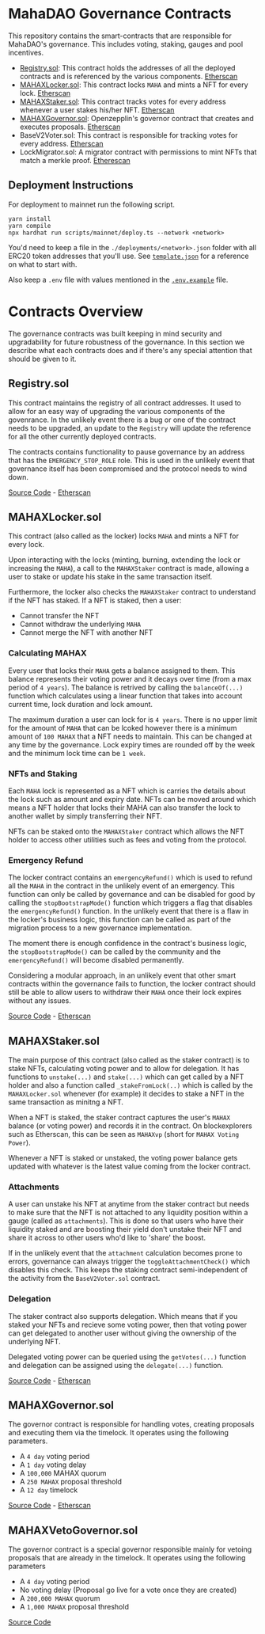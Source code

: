 # MahaDAO Governance Contracts

This repository contains the smart-contracts that are responsible for MahaDAO's governance. This includes voting, staking, gauges and pool incentives.

- [Registry.sol](#registrysol): This contract holds the addresses of all the deployed contracts and is referenced by the various components. [Etherscan](https://etherscan.io/address/0x2684861ba9dada685a11c4e9e5aed8630f08afe0)
- [MAHAXLocker.sol](#mahaxlockersol): This contract locks `MAHA` and mints a NFT for every lock. [Etherscan](https://etherscan.io/address/0xbdD8F4dAF71C2cB16ccE7e54BB81ef3cfcF5AAcb)
- [MAHAXStaker.sol](#mahaxstakersol): This contract tracks votes for every address whenever a user stakes his/her NFT. [Etherscan](https://etherscan.io/address/0x608917F8392634428Ec71C6766F3eC3f5cc8f421)
- [MAHAXGovernor.sol](#mahaxgovernorsol): Openzepplin's governor contract that creates and executes proposals. [Etherscan](https://etherscan.io/address/0xffec018583152ab5f056c5323f1f68b701bf1bc5)
- BaseV2Voter.sol: This contract is responsible for tracking votes for every address. [Etherscan](https://etherscan.io/address/0xFbbe448D38231c298E9A2251bc0c567543e2ccA6)
- LockMigrator.sol: A migrator contract with permissions to mint NFTs that match a merkle proof. [Etherescan](https://etherscan.io/address/0xb180B2e4821e99a69d19f0845D2cc572eA412481)

## Deployment Instructions

For deployment to mainnet run the following script.

```
yarn install
yarn compile
npx hardhat run scripts/mainnet/deploy.ts --network <network>
```

You'd need to keep a file in the `./deployments/<network>.json` folder with all ERC20 token addresses that you'll use. See [`template.json`](./deployments/template.json) for a reference on what to start with.

Also keep a `.env` file with values mentioned in the [`.env.example`](./.env.example) file.

# Contracts Overview

The governance contracts was built keeping in mind security and upgradability for future robustness of the governance. In this section we describe what each contracts does and if there's any special attention that should be given to it.

## Registry.sol

This contract maintains the registry of all contract addresses. It used to allow for an easy way of upgrading the various components of the govenrance. In the unlikely event there is a bug or one of the contract needs to be upgraded, an update to the `Registry` will update the reference for all the other currently deployed contracts.

The contracts contains functionality to pause governance by an address that has the `EMERGENCY_STOP_ROLE` role. This is used in the unlikely event that governance itself has been compromised and the protocol needs to wind down.

[Source Code](./contracts/Regsitry.sol) - [Etherscan](https://etherscan.io/address/0x2684861ba9dada685a11c4e9e5aed8630f08afe0)

## MAHAXLocker.sol

This contract (also called as the locker) locks `MAHA` and mints a NFT for every lock.

Upon interacting with the locks (minting, burning, extending the lock or increasing the `MAHA`), a call to the `MAHAXStaker` contract is made, allowing a user to stake or update his stake in the same transaction itself.

Furthermore, the locker also checks the `MAHAXStaker` contract to understand if the NFT has staked. If a NFT is staked, then a user:

- Cannot transfer the NFT
- Cannot withdraw the underlying `MAHA`
- Cannot merge the NFT with another NFT

### Calculating MAHAX

Every user that locks their `MAHA` gets a balance assigned to them. This balance represents their voting power and it decays over time (from a max period of `4 years`).
The balance is retrived by calling the `balanceOf(...)` function which calculates using a linear function that takes into account current time, lock duration and lock amount.

The maximum duration a user can lock for is `4 years`. There is no upper limit for the amount of `MAHA` that can be lcoked however there is a minimum amount of `100 MAHAX` that a NFT needs to maintain. This can be changed at any time by the governance. Lock expiry times are rounded off by the week and the minimum lock time can be `1 week`.

### NFTs and Staking

Each `MAHA` lock is represented as a NFT which is carries the details about the lock such as amount and expiry date. NFTs can be moved around which means a NFT holder that locks their MAHA can also transfer the lock to another wallet by simply transferring their NFT.

NFTs can be staked onto the `MAHAXStaker` contract which allows the NFT holder to access other utilities such as fees and voting from the protocol.

### Emergency Refund

The locker contract contains an `emergencyRefund()` which is used to refund all the `MAHA` in the contract in the unlikely event of an emergency. This function can only be called by governance and can be disabled for good by calling the `stopBootstrapMode()` function which triggers a flag that disables the `emergencyRefund()` function. In the unlikely event that there is a flaw in the locker's business logic, this function can be called as part of the migration process to a new governance implementation.

The moment there is enough confidence in the contract's business logic, the `stopBootstrapMode()` can be called by the community and the `emergencyRefund()` will become disabled permanently.

Considering a modular approach, in an unlikely event that other smart contracts within the governance fails to function, the locker contract should still be able to allow users to withdraw their `MAHA` once their lock expires without any issues.

[Source Code](./contracts/MAHAXLocker.sol) - [Etherscan](https://etherscan.io/address/0xbdD8F4dAF71C2cB16ccE7e54BB81ef3cfcF5AAcb)

## MAHAXStaker.sol

The main purpose of this contract (also called as the staker contract) is to stake NFTs, calculating voting power and to allow for delegation. It has functions to `unstake(...)` and `stake(...)` which can get called by a NFT holder and also a function called `_stakeFromLock(..)` which is called by the `MAHAXLocker.sol` whenever (for example) it decides to stake a NFT in the same transaction as minitng a NFT.

When a NFT is staked, the staker contract captures the user's `MAHAX` balance (or voting power) and records it in the contract. On blockexplorers such as Etherscan, this can be seen as `MAHAXvp` (short for `MAHAX Voting Power`).

Whenever a NFT is staked or unstaked, the voting power balance gets updated with whatever is the latest value coming from the locker contract.

### Attachments

A user can unstake his NFT at anytime from the staker contract but needs to make sure that the NFT is not attached to any liquidity position within a gauge (called as `attachments`). This is done so that users who have their liquidity staked and are boosting their yield don't unstake their NFT and share it across to other users who'd like to 'share' the boost.

If in the unlikely event that the `attachment` calculation becomes prone to errors, governance can always trigger the `toggleAttachmentCheck()` which disables this check. This keeps the staking contract semi-independent of the activity from the `BaseV2Voter.sol` contract.

### Delegation

The staker contract also supports delegation. Which means that if you staked your NFTs and recieve some voting power, then that voting power can get delegated to another user without giving the ownership of the underlying NFT.

Delegated voting power can be queried using the `getVotes(...)` function and delegation can be assigned using the `delegate(...)` function.

[Source Code](./contracts/MAHAXStaker.sol) - [Etherscan](https://etherscan.io/address/0x608917F8392634428Ec71C6766F3eC3f5cc8f421)

## MAHAXGovernor.sol

The governor contract is responsible for handling votes, creating proposals and executing them via the timelock. It operates using the following parameters.

- A `4 day` voting period
- A `1 day` voting delay
- A `100,000` MAHAX quorum
- A `250 MAHAX` proposal threshold
- A `12 day` timelock

[Source Code](./contracts/MAHAXGovernor.sol) - [Etherscan](https://etherscan.io/address/0xffec018583152ab5f056c5323f1f68b701bf1bc5)

## MAHAXVetoGovernor.sol

The governor contract is a special governor responsible mainly for vetoing proposals that are already in the timelock. It operates using the following parameters

- A `4 day` voting period
- No voting delay (Proposal go live for a vote once they are created)
- A `200,000 MAHAX` quorum
- A `1,000 MAHAX` proposal threshold

[Source Code](./contracts/MAHAXVetoGovernor.sol)
